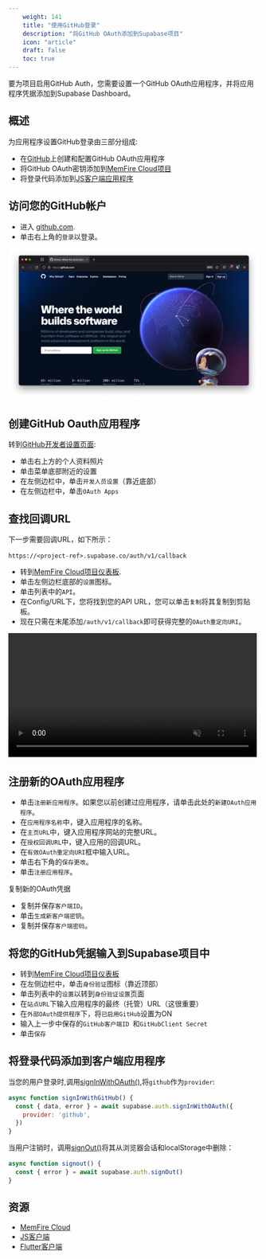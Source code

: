 ```yaml
---
    weight: 141
    title: "使用GitHub登录"
    description: "将GitHub OAuth添加到Supabase项目"
    icon: "article"
    draft: false
    toc: true
---
```


要为项目启用GitHub Auth，您需要设置一个GitHub OAuth应用程序，并将应用程序凭据添加到Supabase Dashboard。

## 概述

为应用程序设置GitHub登录由三部分组成:

- 在[GitHub](https://github.com)上创建和配置GitHub OAuth应用程序
- 将GitHub OAuth密钥添加到[MemFire Cloud项目](https://cloud.memfiredb.com)
- 将登录代码添加到[JS客户端应用程序](https://github.com/supabase/supabase-js)

## 访问您的GitHub帐户

- 进入 [github.com](https://github.com).
- 单击右上角的`登录`以登录。

<img src="../../../img/guides/auth-github/github-portal.png">

## 创建GitHub Oauth应用程序

转到[GitHub开发者设置页面](https://github.com/settings/developers):

- 单击右上方的个人资料照片
- 单击菜单底部附近的设置
- 在左侧边栏中，单击`开发人员设置`（靠近底部）
- 在左侧边栏中，单击`OAuth Apps`

## 查找回调URL

下一步需要回调URL，如下所示：

`https://<project-ref>.supabase.co/auth/v1/callback`

- 转到[MemFire Cloud项目仪表板](https://cloud.memfiredb.com).
- 单击左侧边栏底部的`设置`图标。
- 单击列表中的`API`。
- 在Config/URL下，您将找到您的API URL，您可以单击`复制`将其复制到剪贴板。
- 现在只需在末尾添加`/auth/v1/callback`即可获得完整的`OAuth重定向URI`。

<video width="99%" muted playsInline controls="true">
  <source src="../../../videos/api/api-url-and-key.mp4" type="video/mp4" muted playsInline />
</video>

## 注册新的OAuth应用程序

- 单击`注册新应用程序`。如果您以前创建过应用程序，请单击此处的`新建OAuth应用程序`。
- 在`应用程序名称`中，键入应用程序的名称。
- 在`主页URL`中，键入应用程序网站的完整URL。
- 在`授权回调URL`中，键入应用的回调URL。
- 在`有效OAuth重定向URI`框中输入URL。
- 单击右下角的`保存更改`。
- 单击`注册应用程序`。

复制新的OAuth凭据

- 复制并保存`客户端ID`。
- 单击`生成新客户端密钥`。
- 复制并保存`客户端密码`。

## 将您的GitHub凭据输入到Supabase项目中

- 转到[MemFire Cloud项目仪表板](https://cloud.memfiredb.com)
- 在左侧边栏中，单击`身份验证`图标（靠近顶部）
- 单击列表中的`设置`以转到`身份验证设置`页面
- 在`站点URL`下输入应用程序的最终（托管）URL（这很重要）
- 在`外部OAuth提供程序`下，将`已启用GitHub`设置为ON
- 输入上一步中保存的`GitHub客户端ID `和`GitHubClient Secret`
- 单击`保存`

## 将登录代码添加到客户端应用程序

当您的用户登录时,调用[signInWithOAuth()](/docs/app/SDKdocs/JavaScript/auth/auth-signinwithoauth),将`github`作为`provider`:

```js
async function signInWithGitHub() {
  const { data, error } = await supabase.auth.signInWithOAuth({
    provider: 'github',
  })
}
```

当用户注销时，调用[signOut()](/docs/app/SDKdocs/JavaScript/auth/auth-signout)将其从浏览器会话和localStorage中删除：

```js
async function signout() {
  const { error } = await supabase.auth.signOut()
}
```

## 资源

- [MemFire Cloud](https://cloud.memfiredb.com)
- [JS客户端](https://github.com/supabase/supabase-js)
- [Flutter客户端](https://github.com/supabase/supabase-flutter)


